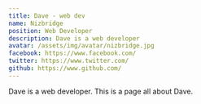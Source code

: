 ```yaml
---
title: Dave - web dev
name: Nizbridge
position: Web Developer
description: Dave is a web developer
avatar: /assets/img/avatar/nizbridge.jpg
facebook: https://www.facebook.com/
twitter: https://www.twitter.com/
github: https://www.github.com/
---
```

Dave is a web developer. This is a page all about Dave.